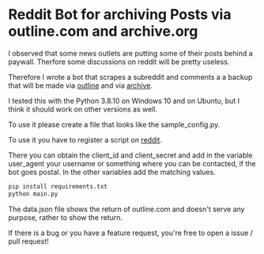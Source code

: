 # Reddit Bot for archiving Posts via outline.com and archive.org

I observed that some news outlets are putting some of their posts behind a paywall. Therfore some discussions on reddit will be pretty useless.

Therefore I wrote a bot that scrapes a subreddit and comments a a backup that will be made via [outline](https://outline.com) and via [archive](https://archive.org).

I tested this with the Python 3.8.10 on Windows 10 and on Ubuntu, but I think it should work on other versions as well.

To use it please create a file that looks like the sample_config.py.

To use it you have to register a script on [reddit](https://old.reddit.com/prefs/apps/).

There you can obtain the client_id and client_secret and add in the variable user_agent your username or something where you can be contacted, if the bot goes postal. In the other variables add the matching values. 


```python
pip install requirements.txt
python main.py 
```
The data.json file shows the return of outline.com and doesn't serve any purpose, rather to show the return.

If there is a bug or you have a feature request, you're free to open a issue / pull request!
